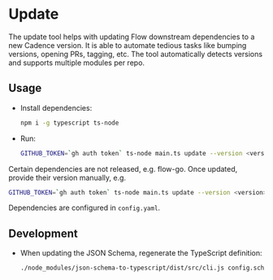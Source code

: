 # Update

The update tool helps with updating Flow downstream dependencies to a new Cadence version.
It is able to automate tedious tasks like bumping versions, opening PRs, tagging, etc.
The tool automatically detects versions and supports multiple modules per repo.

## Usage

- Install dependencies:

  ```sh
  npm i -g typescript ts-node
  ```

- Run:

  ```sh
  GITHUB_TOKEN=`gh auth token` ts-node main.ts update --version <version>
  ```

Certain dependencies are not released, e.g. flow-go.
Once updated, provide their version manually, e.g.

  ```sh
  GITHUB_TOKEN=`gh auth token` ts-node main.ts update --version <version> --versions onflow/flow-go@<commit>
  ```

Dependencies are configured in `config.yaml`.

## Development

- When updating the JSON Schema, regenerate the TypeScript definition:

  ```sh
  ./node_modules/json-schema-to-typescript/dist/src/cli.js config.schema.json > config.schema.ts
  ```
